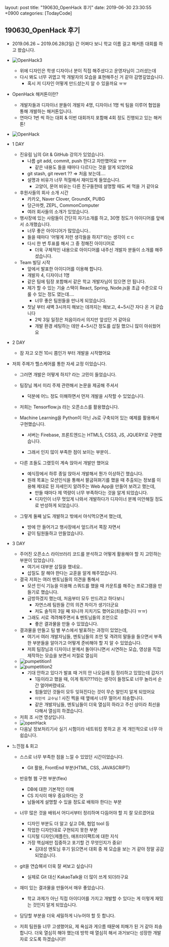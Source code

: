 layout: post
title:  "190630_OpenHack 후기"
date:   2019-06-30 23:30:55 +0900
categories: [TodayCode]

190630_OpenHack 후기
-------------

- 2019.06.26 ~ 2019.06.28(3일) 간 어쩌다 보니 학교 이름 걸고 해커톤 대회를 하고 왔습니다. 

- ![OpenHack3](D:\2019-TodayILearned\OpenHack3.jpg)

    - 위에 디자인은 학생 디자이너 분이 직접 해주셨다고 운영자님이 그러셨는데
    - 다시 봐도 너무 귀엽고 딱 개발자의 모습을 표현해주신 거 같아 감명깊었습니다.
      - 혹시 저 디자인 어떻게 만드셨는지 알 수 있을까요 ㅠㅠ

- OpenHack 해커톤이란?
  
  - 개발자들과 디자이너 분들이 개발자 4명, 디자이너 1명 씩 팀을 이루어 협업을 통해 개발하는 해커톤입니다.
  - 연마다 1번 씩 하는 대회 & 이번 대회까지 포함해 4회 정도 진행되고 있는 해커톤!
  
- ![OpenHack](D:\2019-TodayILearned\OpenHack.jpg)

- 1 DAY
  - 진유림 님의 Git & GitHub 강의가 있었습니다.
    - 나름 git add, commit, push 한다고 자만했어요 ㅠㅠ
      - 같은 내용도 들을 때마다 다르다는 것을 알게 되었어요
    - git stash, git revert ?? => 처음 보는데.... 
    - 설명과 비유가 너무 적절해서 재미있게 들었습니다.
      - 고양이, 문어 비유는 다른 친구들한테 설명할 때도 써 먹을 거 같아요
  - 후원사들의 회사 소개 시간
    - 카카오, Naver Clover, GroundX, PUBG
    - 당근마켓, ZEPL, CommonComputer 
    - 여러 회사들의 소개가 있었습니다.
  - 행사장에 있는 사람들이 간단히 자기소개를 하고, 30명 정도가 아이디어를 앞에서 소개했습니다. 
    - 너무 좋은 아이디어가 많았습니다..
    - 들을 때마다 '어떻게 저런 생각들을 하지?'라는 생각이 ㄷㄷ
    - 다시 한 번 투표를 해서 그 중 정해진 아이디어로 
      - 더욱 구체적인 내용으로 아이디어를 내주신 개발자 분들이 소개를 해주셨습니다.
  - Team 빌딩 시작 
    - 앞에서 발표한 아이디어를 이용해 합니다.
    - 개발자 4, 디자이너 1명
    - 같은 팀에 팀장 포함해서 같은 학교 개발자님이 있으면 안 됩니다.
    - 제가 할 수 있는 기술 스택이 React, Spring, Node.js을 초급 수준으로 다룰 수 있는 정도 였는데....
      - 너무 좋은 팀원들을 만나게 되었습니다.  
    - 첫날 부터 새벽 3시까지 해보는 데까지는 해보고, 4~5시간 자다 온 거 같습니다
      - 2박 3일 일정은 처음이라서 의지만 앞섰던 거 같아요
      - 개발 환경 세팅하는 데만 4~5시간 정도를 삽질 했으니 많이 아쉬웠어요 
  
- 2 DAY

  - 잠 자고 오전 10시 쯤인가 부터 개발을 시작했어요 
  
- 저희 주제가 헬스케어를 통한 자세 교정 이었습니다.
  
  - 그러면 개발은 어떻게 하지? 라는 고민이 들었습니다.
  
  - 팀장님 께서 미리 주제 관련해서 논문을 제공해 주셔서
  
    - 덕분에 어느 정도 이해하면서 먼저 개발을 시작할 수 있었습니다.
  
  - 저희는 Tensorflow.js 라는 오픈소스를 활용했습니다.
  
  - Machine Learning을 Python이 아닌 Js로 구축되어 있는 예제를 활용해서 구현했습니다. 
  
    - 서버는 Firebase, 프론트엔드는 HTML5, CSS3, JS, JQUERY로 구현했습니다.
  
    - 그래서 인지 많이 부족한 점이 보이는 부분이..
  - 다른 조들도 그랬듯이 계속 앉아서 개발만 했어요

    - 예식장에서 하루 종일 앉아서 개발해서 뭔가 이상하긴 했습니다. 
    - 원래 목표는 모션인식을 통해서 팔굽혀펴기를 했을 때 추출되는 정보를 이용해 제대로 된 자세인지 알려주는 Web App을 만들어 보려고 했는데,
      - 만들 때마다 제 역량이 너무 부족하다는 것을 알게 되었습니다.
      - 디자인이 너무 멋있게 나와서 개발하다가 디자이너 분께 미안해질 정도로 반성하게 되었습니다.
  
  - 그렇게 둘째 날도 개발하고 밖에서 야식먹으면서 했는데,
    - 방에 안 들어가고 행사장에서 엎드려서 쪽잠 자면서 
    -  같이 팀원들하고 만들었습니다.
  
- 3 DAY
  
    - 주어진 오픈소스 라이브러리 코드를 분석하고 어떻게 활용해야 할 지 고민하는 부분이 있었습니다.
      - 여기서 대부분 삽질을 했네요..
      - 삽질도 잘 해야 한다는 교훈을 알게 해주었습니다.
    - 결국 저희는 여러 멘토님들의 의견을 통해서
      - 모션 인식 기능을 이용해 스쿼드를 했을 때 카운트를 해주는 프로그램을 만들기로 했습니다.
      - 금방하겠지 했는데, 처음부터 모두 만드려고 하다보니
        - 자연스레 팀원들 간의 의견 차이가 생기더군요
        - 저도 솔직히 3일 째 되니까 지치기도 했어요(죄송합니다 ㅠㅠ)
      - 그래도 서로 격려해주면서 & 멘토님들의 조언으로 
        - 좋은 결과물을 만들 수 있었습니다.
    - 결과물을 만들고 팀 별 부스에서 발표하는 과정이 있었는데,
      - 여기서 여러 개발자님들, 멘토님들의 조언 및 격려의 말들을 들으면서 부족한 부분들을 알아가고 어떻게 준비해야 할 지 알 수 있었습니다. 
      - 저희 팀장님과 디자이너 분께서 돌아다니면서 시연하는 모습, 영상을 직접 제작하는 모습을 보면서 저절로 열심히 
    - ![pumpetition1](D:\2019-TodayILearned\pumpetition1.jpg)
    - ![pumpetition2](D:\2019-TodayILearned\pumpetition2.jpg)
      - 기대 안하고 있다가 발표 때 거의 안 나오길래 짐 정리하고 있었는데 갑자기 
        - 1등이라고 했을 때, 이게 뭐지???라는 생각이 들정도로 너무 놀라서 순간 얼어버렸네요.
        - 힘들었던 것들이 모두 잊혀진다는 것이 무슨 말인지 알게 되었어요
        - `이민석 교수님` ! 사진 찍을 때 옆에서 너무 떨어서 죄송합니다.
        - 같은 개발자님들, 멘토님들이 더욱 열심히 하라고 주신 상이라 최선을 다해서 열심히 하겠습니다.
    - 저희 조 시연 영상입니다.
    - ![openHack](D:\2019-TodayILearned\openHack.gif)
    - 다음날 정보처리기사 실기 시험이라 네트워킹 못하고 온 게 개인적으로 너무 아쉽습니다. 
    
- 느낀점 & 회고 

    - 스스로 너무 부족한 점을 느낄 수 있었던 시간이었습니다. 

        - Git 활용, FrontEnd 부분(HTML, CSS, JAVASCRIPT)
    - 반응형 웹 구현 부분(flex) 
        - DB에 대한 기본적인 이해
        - CS 지식이 매우 중요하다는 것
        - 남들에게 설명할 수 있을 정도로 배워야 한다는 부분
    
    - 너무 많은 것을 배워서 어디서부터 정리하며 다듬어야 할 지 잘 모르겠어요 
    
        - 디자인 부분도 더 알고 싶고 DB, 협업 tool 등 
        - 작업한 디자인대로 구현되지 못한 부분
        - 디지털 디자인(제플린), 애프터이팩트에 대한 지식
        - 가장 핵심에만 집중하고 포기할 건 무엇인지가 중요!
            - 김대성 멘토님 후기 읽으면서 대회 중 제 모습을 보는 거 같아 정말 공감되었습니다.
    
    - git을 연습해서 더욱 잘 써보고 싶습니다
        
        - 실제로 Git 대신 KakaoTalk을 더 많이 쓰게 되더라구요 
        
    - 재미 있는 결과물을 만들어서 매우 좋았습니다.
        
        - 학교 과제가 아닌 직접 아이디어를 가지고 개발할 수 있다는 게 이렇게 재밌는 것인지 알게 되었습니다. 
        
    - 담당할 부분을 더욱 세밀하게 나누어야 할 듯 합니다.
    
    - 저희 팀원들 너무 고생했어요, 제 욕심과 게으름 때문에 피해가 된 거 같아 죄송합니다. 더욱 열심히 해야 했는데 방학 때 열심히 해서 과거보다는 성장한 개발자로 오도록 하겠습니다!!
    
        

